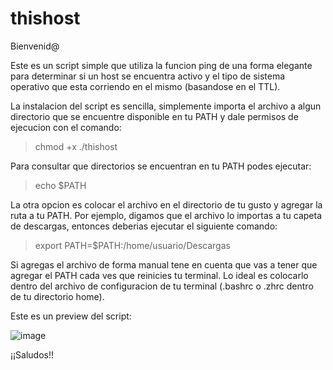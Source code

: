 # thishost

Bienvenid@

Este es un script simple que utiliza la funcion ping de una forma elegante para determinar si un host se encuentra activo y el tipo de sistema operativo que esta corriendo en el mismo (basandose en el TTL).

La instalacion del script es sencilla, simplemente importa el archivo a algun directorio que se encuentre disponible en tu PATH y dale permisos de ejecucion con el comando:
>chmod +x ./thishost
>
Para consultar que directorios se encuentran en tu PATH podes ejecutar:
>echo $PATH

La otra opcion es colocar el archivo en el directorio de tu gusto y agregar la ruta a tu PATH.
Por ejemplo, digamos que el archivo lo importas a tu capeta de descargas, entonces deberias ejecutar el siguiente comando:
>export PATH=$PATH:/home/usuario/Descargas

Si agregas el archivo de forma manual tene en cuenta que vas a tener que agregar el PATH cada ves que reinicies tu terminal. Lo ideal es colocarlo dentro del archivo de configuracion de tu terminal (.bashrc o .zhrc dentro de tu directorio home).

Este es un preview del script:

![image](https://github.com/Sk3at/thishost/assets/92405961/c4dc26e9-a7af-4de5-af11-57848b459804)


¡¡Saludos!!
